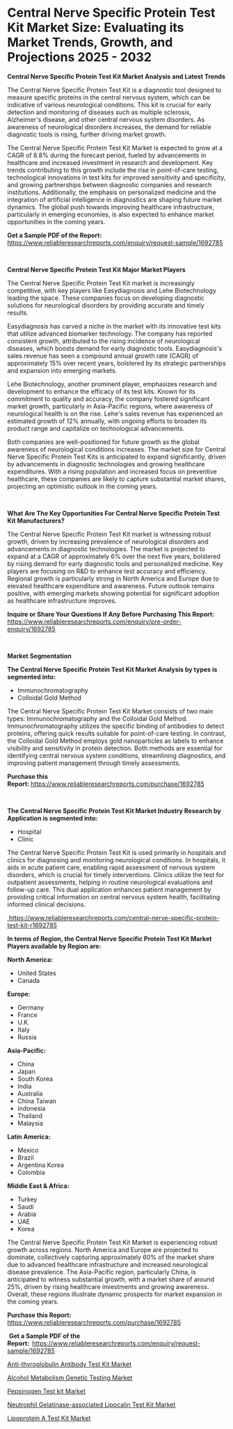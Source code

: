 <p><h1>Central Nerve Specific Protein Test Kit Market Size: Evaluating its Market Trends, Growth, and Projections 2025 - 2032</h1></p><p><strong>Central Nerve Specific Protein Test Kit Market Analysis and Latest Trends</strong></p>
<p><p>The Central Nerve Specific Protein Test Kit is a diagnostic tool designed to measure specific proteins in the central nervous system, which can be indicative of various neurological conditions. This kit is crucial for early detection and monitoring of diseases such as multiple sclerosis, Alzheimer's disease, and other central nervous system disorders. As awareness of neurological disorders increases, the demand for reliable diagnostic tools is rising, further driving market growth.</p><p>The Central Nerve Specific Protein Test Kit Market is expected to grow at a CAGR of 8.8% during the forecast period, fueled by advancements in healthcare and increased investment in research and development. Key trends contributing to this growth include the rise in point-of-care testing, technological innovations in test kits for improved sensitivity and specificity, and growing partnerships between diagnostic companies and research institutions. Additionally, the emphasis on personalized medicine and the integration of artificial intelligence in diagnostics are shaping future market dynamics. The global push towards improving healthcare infrastructure, particularly in emerging economies, is also expected to enhance market opportunities in the coming years.</p></p>
<p><strong>Get a Sample PDF of the Report:&nbsp;</strong> <a href="https://www.reliableresearchreports.com/enquiry/request-sample/1692785?utm_campaign=48&utm_medium=2&utm_source=Github&utm_content=ia&utm_term=27032025&utm_id=central-nerve-specific-protein-test-kit">https://www.reliableresearchreports.com/enquiry/request-sample/1692785</a></p>
<p>&nbsp;</p>
<p><strong>Central Nerve Specific Protein Test Kit Major Market Players</strong></p>
<p><p>The Central Nerve Specific Protein Test Kit market is increasingly competitive, with key players like Easydiagnosis and Lehe Biotechnology leading the space. These companies focus on developing diagnostic solutions for neurological disorders by providing accurate and timely results. </p><p>Easydiagnosis has carved a niche in the market with its innovative test kits that utilize advanced biomarker technology. The company has reported consistent growth, attributed to the rising incidence of neurological diseases, which boosts demand for early diagnostic tools. Easydiagnosis's sales revenue has seen a compound annual growth rate (CAGR) of approximately 15% over recent years, bolstered by its strategic partnerships and expansion into emerging markets.</p><p>Lehe Biotechnology, another prominent player, emphasizes research and development to enhance the efficacy of its test kits. Known for its commitment to quality and accuracy, the company fostered significant market growth, particularly in Asia-Pacific regions, where awareness of neurological health is on the rise. Lehe's sales revenue has experienced an estimated growth of 12% annually, with ongoing efforts to broaden its product range and capitalize on technological advancements.</p><p>Both companies are well-positioned for future growth as the global awareness of neurological conditions increases. The market size for Central Nerve Specific Protein Test Kits is anticipated to expand significantly, driven by advancements in diagnostic technologies and growing healthcare expenditures. With a rising population and increased focus on preventive healthcare, these companies are likely to capture substantial market shares, projecting an optimistic outlook in the coming years.</p></p>
<p>&nbsp;</p>
<p><strong>What Are The Key Opportunities For Central Nerve Specific Protein Test Kit Manufacturers?</strong></p>
<p><p>The Central Nerve Specific Protein Test Kit market is witnessing robust growth, driven by increasing prevalence of neurological disorders and advancements in diagnostic technologies. The market is projected to expand at a CAGR of approximately 6% over the next five years, bolstered by rising demand for early diagnostic tools and personalized medicine. Key players are focusing on R&D to enhance test accuracy and efficiency. Regional growth is particularly strong in North America and Europe due to elevated healthcare expenditure and awareness. Future outlook remains positive, with emerging markets showing potential for significant adoption as healthcare infrastructure improves.</p></p>
<p><strong>Inquire or Share Your Questions If Any Before Purchasing This Report:</strong> <a href="https://www.reliableresearchreports.com/enquiry/pre-order-enquiry/1692785?utm_campaign=48&utm_medium=2&utm_source=Github&utm_content=ia&utm_term=27032025&utm_id=central-nerve-specific-protein-test-kit">https://www.reliableresearchreports.com/enquiry/pre-order-enquiry/1692785</a></p>
<p>&nbsp;</p>
<p><strong>Market Segmentation</strong></p>
<p><strong>The Central Nerve Specific Protein Test Kit Market Analysis by types is segmented into:</strong></p>
<p><ul><li>Immunochromatography</li><li>Colloidal Gold Method</li></ul></p>
<p><p>The Central Nerve Specific Protein Test Kit Market consists of two main types: Immunochromatography and the Colloidal Gold Method. Immunochromatography utilizes the specific binding of antibodies to detect proteins, offering quick results suitable for point-of-care testing. In contrast, the Colloidal Gold Method employs gold nanoparticles as labels to enhance visibility and sensitivity in protein detection. Both methods are essential for identifying central nervous system conditions, streamlining diagnostics, and improving patient management through timely assessments.</p></p>
<p><strong>Purchase this Report:&nbsp;</strong><a href="https://www.reliableresearchreports.com/purchase/1692785?utm_campaign=48&utm_medium=2&utm_source=Github&utm_content=ia&utm_term=27032025&utm_id=central-nerve-specific-protein-test-kit">https://www.reliableresearchreports.com/purchase/1692785</a></p>
<p>&nbsp;</p>
<p><strong>The Central Nerve Specific Protein Test Kit Market Industry Research by Application is segmented into:</strong></p>
<p><ul><li>Hospital</li><li>Clinic</li></ul></p>
<p><p>The Central Nerve Specific Protein Test Kit is used primarily in hospitals and clinics for diagnosing and monitoring neurological conditions. In hospitals, it aids in acute patient care, enabling rapid assessment of nervous system disorders, which is crucial for timely interventions. Clinics utilize the test for outpatient assessments, helping in routine neurological evaluations and follow-up care. This dual application enhances patient management by providing critical information on central nervous system health, facilitating informed clinical decisions.</p></p>
<p><a href="https://www.reliableresearchreports.com/central-nerve-specific-protein-test-kit-r1692785?utm_campaign=48&utm_medium=2&utm_source=Github&utm_content=ia&utm_term=27032025&utm_id=central-nerve-specific-protein-test-kit">&nbsp;https://www.reliableresearchreports.com/central-nerve-specific-protein-test-kit-r1692785</a></p>
<p><strong>In terms of Region, the Central Nerve Specific Protein Test Kit Market Players available by Region are:</strong></p>
<p>
    <p> <strong> North America: </strong>
        <ul>
            <li>United States</li>
            <li>Canada</li>
        </ul>
        </p> 
    <p> <strong> Europe: </strong>
        <ul>
            <li>Germany</li>
            <li>France</li>
            <li>U.K.</li>
            <li>Italy</li>
            <li>Russia</li>
        </ul>
        </p> 
    <p> <strong> Asia-Pacific: </strong>
        <ul>
            <li>China</li>
            <li>Japan</li>
            <li>South Korea</li>
            <li>India</li>
            <li>Australia</li>
            <li>China Taiwan</li>
            <li>Indonesia</li>
            <li>Thailand</li>
            <li>Malaysia</li>
        </ul>
        </p> 
    <p> <strong> Latin America: </strong>
        <ul>
            <li>Mexico</li>
            <li>Brazil</li>
            <li>Argentina Korea</li>
            <li>Colombia</li>
        </ul>
        </p> 
    <p> <strong> Middle East & Africa: </strong>
        <ul>
            <li>Turkey</li>
            <li>Saudi</li>
            <li>Arabia</li>
            <li>UAE</li>
            <li>Korea</li>
        </ul>
    </p>
    </p>
<p><p>The Central Nerve Specific Protein Test Kit Market is experiencing robust growth across regions. North America and Europe are projected to dominate, collectively capturing approximately 60% of the market share due to advanced healthcare infrastructure and increased neurological disease prevalence. The Asia-Pacific region, particularly China, is anticipated to witness substantial growth, with a market share of around 25%, driven by rising healthcare investments and growing awareness. Overall, these regions illustrate dynamic prospects for market expansion in the coming years.</p></p>
<p><strong>Purchase this Report: </strong><a href="https://www.reliableresearchreports.com/purchase/1692785?utm_campaign=48&utm_medium=2&utm_source=Github&utm_content=ia&utm_term=27032025&utm_id=central-nerve-specific-protein-test-kit">https://www.reliableresearchreports.com/purchase/1692785</a></p>
<p>&nbsp;<strong>Get a Sample PDF of the Report:&nbsp;&nbsp;</strong><a href="https://www.reliableresearchreports.com/enquiry/request-sample/1692785?utm_campaign=48&utm_medium=2&utm_source=Github&utm_content=ia&utm_term=27032025&utm_id=central-nerve-specific-protein-test-kit">https://www.reliableresearchreports.com/enquiry/request-sample/1692785</a></p>
<p><strong></strong></p>
<p><p><a href="https://github.com/berkemiars2j/Market-Research-Report-List-1/blob/main/anti-thyroglobulin-antibody-test-kit-market.md?utm_campaign=48&utm_medium=2&utm_source=Github&utm_content=ia&utm_term=27032025&utm_id=central-nerve-specific-protein-test-kit">Anti-thyroglobulin Antibody Test Kit Market</a></p><p><a href="https://github.com/variothonia/Market-Research-Report-List-1/blob/main/alcohol-metabolism-genetic-testing-market.md?utm_campaign=48&utm_medium=2&utm_source=Github&utm_content=ia&utm_term=27032025&utm_id=central-nerve-specific-protein-test-kit">Alcohol Metabolism Genetic Testing Market</a></p><p><a href="https://github.com/djihencygnel74/Market-Research-Report-List-1/blob/main/pepsinogen-test-kit-market.md?utm_campaign=48&utm_medium=2&utm_source=Github&utm_content=ia&utm_term=27032025&utm_id=central-nerve-specific-protein-test-kit">Pepsinogen Test kit Market</a></p><p><a href="https://github.com/zymerivarrik6/Market-Research-Report-List-1/blob/main/neutrophil-gelatinase-associated-lipocalin-test-kit-market.md?utm_campaign=48&utm_medium=2&utm_source=Github&utm_content=ia&utm_term=27032025&utm_id=central-nerve-specific-protein-test-kit">Neutrophil Gelatinase-associated Lipocalin Test Kit Market</a></p><p><a href="https://github.com/kaforarvero/Market-Research-Report-List-1/blob/main/lipoprotein-a-test-kit-market.md?utm_campaign=48&utm_medium=2&utm_source=Github&utm_content=ia&utm_term=27032025&utm_id=central-nerve-specific-protein-test-kit">Lipoprotein A Test Kit Market</a></p></p>